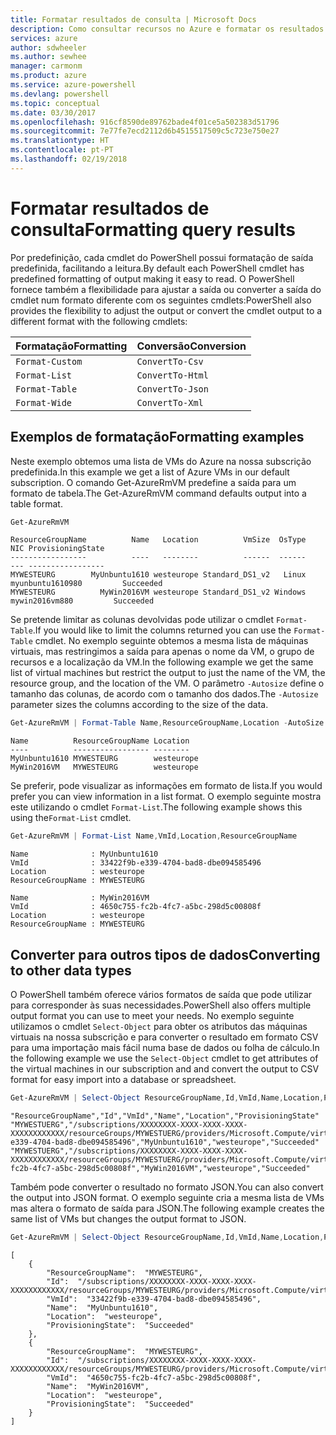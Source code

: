 ```yaml
---
title: Formatar resultados de consulta | Microsoft Docs
description: Como consultar recursos no Azure e formatar os resultados.
services: azure
author: sdwheeler
ms.author: sewhee
manager: carmonm
ms.product: azure
ms.service: azure-powershell
ms.devlang: powershell
ms.topic: conceptual
ms.date: 03/30/2017
ms.openlocfilehash: 916cf8590de89762bade4f01ce5a502383d51796
ms.sourcegitcommit: 7e77fe7ecd2112d6b4515517509c5c723e750e27
ms.translationtype: HT
ms.contentlocale: pt-PT
ms.lasthandoff: 02/19/2018
---
```

# <a name="formatting-query-results"></a><span data-ttu-id="c4c16-103">Formatar resultados de consulta</span><span class="sxs-lookup"><span data-stu-id="c4c16-103">Formatting query results</span></span>

<span data-ttu-id="c4c16-104">Por predefinição, cada cmdlet do PowerShell possui formatação de saída predefinida, facilitando a leitura.</span><span class="sxs-lookup"><span data-stu-id="c4c16-104">By default each PowerShell cmdlet has predefined formatting of output making it easy to read.</span></span>  <span data-ttu-id="c4c16-105">O PowerShell fornece também a flexibilidade para ajustar a saída ou converter a saída do cmdlet num formato diferente com os seguintes cmdlets:</span><span class="sxs-lookup"><span data-stu-id="c4c16-105">PowerShell also provides the flexibility to adjust the output or convert the cmdlet output to a different format with the following cmdlets:</span></span>

| <span data-ttu-id="c4c16-106">Formatação</span><span class="sxs-lookup"><span data-stu-id="c4c16-106">Formatting</span></span>      | <span data-ttu-id="c4c16-107">Conversão</span><span class="sxs-lookup"><span data-stu-id="c4c16-107">Conversion</span></span>       |
|-----------------|------------------|
| `Format-Custom` | `ConvertTo-Csv`  |
| `Format-List`   | `ConvertTo-Html` |
| `Format-Table`  | `ConvertTo-Json` |
| `Format-Wide`   | `ConvertTo-Xml`  |

## <a name="formatting-examples"></a><span data-ttu-id="c4c16-108">Exemplos de formatação</span><span class="sxs-lookup"><span data-stu-id="c4c16-108">Formatting examples</span></span>

<span data-ttu-id="c4c16-109">Neste exemplo obtemos uma lista de VMs do Azure na nossa subscrição predefinida.</span><span class="sxs-lookup"><span data-stu-id="c4c16-109">In this example we get a list of Azure VMs in our default subscription.</span></span>  <span data-ttu-id="c4c16-110">O comando Get-AzureRmVM predefine a saída para um formato de tabela.</span><span class="sxs-lookup"><span data-stu-id="c4c16-110">The Get-AzureRmVM command defaults output into a table format.</span></span>

```powershell
Get-AzureRmVM
```

```
ResourceGroupName          Name   Location          VmSize  OsType              NIC ProvisioningState
-----------------          ----   --------          ------  ------              --- -----------------
MYWESTEURG        MyUnbuntu1610 westeurope Standard_DS1_v2   Linux myunbuntu1610980         Succeeded
MYWESTEURG          MyWin2016VM westeurope Standard_DS1_v2 Windows   mywin2016vm880         Succeeded
```

<span data-ttu-id="c4c16-111">Se pretende limitar as colunas devolvidas pode utilizar o cmdlet `Format-Table`.</span><span class="sxs-lookup"><span data-stu-id="c4c16-111">If you would like to limit the columns returned you can use the `Format-Table` cmdlet.</span></span> <span data-ttu-id="c4c16-112">No exemplo seguinte obtemos a mesma lista de máquinas virtuais, mas restringimos a saída para apenas o nome da VM, o grupo de recursos e a localização da VM.</span><span class="sxs-lookup"><span data-stu-id="c4c16-112">In the following example we get the same list of virtual machines but restrict the output to just the name of the VM, the resource group, and the location of the VM.</span></span>  <span data-ttu-id="c4c16-113">O parâmetro `-Autosize` define o tamanho das colunas, de acordo com o tamanho dos dados.</span><span class="sxs-lookup"><span data-stu-id="c4c16-113">The `-Autosize` parameter sizes the columns according to the size of the data.</span></span>

```powershell
Get-AzureRmVM | Format-Table Name,ResourceGroupName,Location -AutoSize
```

```
Name          ResourceGroupName Location
----          ----------------- --------
MyUnbuntu1610 MYWESTEURG        westeurope
MyWin2016VM   MYWESTEURG        westeurope
```

<span data-ttu-id="c4c16-114">Se preferir, pode visualizar as informações em formato de lista.</span><span class="sxs-lookup"><span data-stu-id="c4c16-114">If you would prefer you can view information in a list format.</span></span> <span data-ttu-id="c4c16-115">O exemplo seguinte mostra este utilizando o cmdlet `Format-List`.</span><span class="sxs-lookup"><span data-stu-id="c4c16-115">The following example shows this using the`Format-List` cmdlet.</span></span>

```powershell
Get-AzureRmVM | Format-List Name,VmId,Location,ResourceGroupName
```

```
Name              : MyUnbuntu1610
VmId              : 33422f9b-e339-4704-bad8-dbe094585496
Location          : westeurope
ResourceGroupName : MYWESTEURG

Name              : MyWin2016VM
VmId              : 4650c755-fc2b-4fc7-a5bc-298d5c00808f
Location          : westeurope
ResourceGroupName : MYWESTEURG
```

## <a name="converting-to-other-data-types"></a><span data-ttu-id="c4c16-116">Converter para outros tipos de dados</span><span class="sxs-lookup"><span data-stu-id="c4c16-116">Converting to other data types</span></span>

<span data-ttu-id="c4c16-117">O PowerShell também oferece vários formatos de saída que pode utilizar para corresponder às suas necessidades.</span><span class="sxs-lookup"><span data-stu-id="c4c16-117">PowerShell also offers multiple output format you can use to meet your needs.</span></span>  <span data-ttu-id="c4c16-118">No exemplo seguinte utilizamos o cmdlet `Select-Object` para obter os atributos das máquinas virtuais na nossa subscrição e para converter o resultado em formato CSV para uma importação mais fácil numa base de dados ou folha de cálculo.</span><span class="sxs-lookup"><span data-stu-id="c4c16-118">In the following example we use the `Select-Object` cmdlet to get attributes of the virtual machines in our subscription and and convert the output to CSV format for easy import into a database or spreadsheet.</span></span>

```powershell
Get-AzureRmVM | Select-Object ResourceGroupName,Id,VmId,Name,Location,ProvisioningState | ConvertTo-Csv -NoTypeInformation
```

```
"ResourceGroupName","Id","VmId","Name","Location","ProvisioningState"
"MYWESTUERG","/subscriptions/XXXXXXXX-XXXX-XXXX-XXXX-XXXXXXXXXXXX/resourceGroups/MYWESTUERG/providers/Microsoft.Compute/virtualMachines/MyUnbuntu1610","33422f9b-e339-4704-bad8-dbe094585496","MyUnbuntu1610","westeurope","Succeeded"
"MYWESTUERG","/subscriptions/XXXXXXXX-XXXX-XXXX-XXXX-XXXXXXXXXXXX/resourceGroups/MYWESTUERG/providers/Microsoft.Compute/virtualMachines/MyWin2016VM","4650c755-fc2b-4fc7-a5bc-298d5c00808f","MyWin2016VM","westeurope","Succeeded"
```

<span data-ttu-id="c4c16-119">Também pode converter o resultado no formato JSON.</span><span class="sxs-lookup"><span data-stu-id="c4c16-119">You can also convert the output into JSON format.</span></span>  <span data-ttu-id="c4c16-120">O exemplo seguinte cria a mesma lista de VMs mas altera o formato de saída para JSON.</span><span class="sxs-lookup"><span data-stu-id="c4c16-120">The following example creates the same list of VMs but changes the output format to JSON.</span></span>

```powershell
Get-AzureRmVM | Select-Object ResourceGroupName,Id,VmId,Name,Location,ProvisioningState | ConvertTo-Json
```

```
[
    {
        "ResourceGroupName":  "MYWESTEURG",
        "Id":  "/subscriptions/XXXXXXXX-XXXX-XXXX-XXXX-XXXXXXXXXXXX/resourceGroups/MYWESTEURG/providers/Microsoft.Compute/virtualMachines/MyUnbuntu1610",
        "VmId":  "33422f9b-e339-4704-bad8-dbe094585496",
        "Name":  "MyUnbuntu1610",
        "Location":  "westeurope",
        "ProvisioningState":  "Succeeded"
    },
    {
        "ResourceGroupName":  "MYWESTEURG",
        "Id":  "/subscriptions/XXXXXXXX-XXXX-XXXX-XXXX-XXXXXXXXXXXX/resourceGroups/MYWESTEURG/providers/Microsoft.Compute/virtualMachines/MyWin2016VM",
        "VmId":  "4650c755-fc2b-4fc7-a5bc-298d5c00808f",
        "Name":  "MyWin2016VM",
        "Location":  "westeurope",
        "ProvisioningState":  "Succeeded"
    }
]
```
